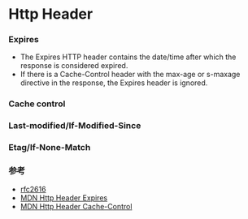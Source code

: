 # Http Header

### Expires

- The Expires HTTP header contains the date/time after which the response is considered expired.
- If there is a Cache-Control header with the max-age or s-maxage directive in the response, the Expires header is ignored.

### Cache control

### Last-modified/If-Modified-Since

### Etag/If-None-Match

### 参考

- [rfc2616](https://www.rfc-editor.org/rfc/rfc2616)
- [MDN Http Header Expires](https://developer.mozilla.org/en-US/docs/Web/HTTP/Headers/Expires)
- [MDN Http Header Cache-Control](https://developer.mozilla.org/en-US/docs/Web/HTTP/Headers/Cache-Control)
